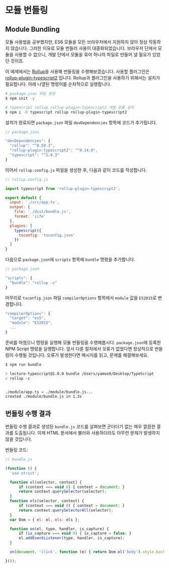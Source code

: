 # 모듈 번들링

## Module Bundling

모듈 사용법을 공부했지만, ES6 모듈을 모든 브라우저에서 지원하지 않아 정상 작동하지 않습니다. 그러한 이유로 모듈 번들러 사용이 대중화되었습니다. 브라우저 단에서 모듈을 사용할 수 없으니, 개발 단에서 모듈을 묶어 하나의 파일로 만들어 낼 필요가 있었던 것이죠.

이 예제에서는 [Rollup](https://rollupjs.org)을 사용해 번들링을 수행해보겠습니다. 사용할 플러그인은 [rollup-plugin-typescript2](https://www.npmjs.com/package/rollup-plugin-typescript2) 입니다. Rollup과 플러그인을 사용하기 위해서는 설치가 필요합니다. 아래 나열된 명령어를 순차적으로 실행합니다.

```bash
# package.json 파일 생성
$ npm init -y

# typescript rollup rollup-plugin-typescript2 개발 모듈 설치
$ npm i -D typescript rollup rollup-plugin-typescript2
```

설치가 완료되면 `package.json` 파일 `devDependencies` 항목에 코드가 추가됩니다.

```javascript
// package.json

"devDependencies": {
  "rollup": "^0.59.3",
  "rollup-plugin-typescript2": "^0.14.0",
  "typescript": "^2.8.3"
}
```

이어서 `rollup.config.js` 파일을 생성한 후, 다음과 같이 코드를 작성합니다.

```javascript
// rollup.config.js

import typescript from 'rollup-plugin-typescript2';

export default {
  input: './src/app.ts',
  output: {
    file: './dist/bundle.js',
    format: 'iife'
  },
  plugins: [
    typescript({
      tsconfig: 'tsconfig.json'
    })
  ]
}
```

다음으로 `package.json`에 `scripts` 항목에 `bundle` 명령을 추가합니다.

```javascript
// package.json

"scripts": {
  "bundle": "rollup -c"
}
```

마무리로 `tsconfig.json` 파일 `compilerOptions` 항목에서 `module` 값을 `ES2015`로 변경합니다.

```javascript
"compilerOptions": {
  "target": "es5",
  "module": "ES2015",
  ...
}
```

준비를 마쳤으니 명령을 실행해 모듈 번들링을 수행해봅시다. `package.json`에 등록한 NPM Script 명령을 실행합니다. 앞서 다룬 절차에서 오류가 없었다면 정상적으로 번들링이 수행될 것입니다. 오류가 발생한다면 메시지를 읽고, 문제를 해결해보세요.

```bash
$ npm run bundle

> lecture-typescript@1.0.0 bundle /Users/yamoo9/Desktop/TypeScript
> rollup -c


./module/app.ts → ./module/bundle.js...
created ./module/bundle.js in 1.3s
```

## 번들링 수행 결과

번들링 수행 결과로 생성된 `bundle.js` 코드를 살펴보면 군더더기 없는 매우 깔끔한 결과를 도출됩니다. 이제 HTML 문서에서 불러와 사용하더라도 아무런 문제가 발생하지 않을 것입니다.

번들링 코드:

```javascript
// bundle.js

(function () {
  'use strict';

  function el(selector, context) {
      if (context === void 0) { context = document; }
      return context.querySelector(selector);
  }
  function els(selector, context) {
      if (context === void 0) { context = document; }
      return context.querySelectorAll(selector);
  }
  var Dom = { el: el, els: els };

  function on(el, type, handler, is_capture) {
      if (is_capture === void 0) { is_capture = false; }
      el.addEventListener(type, handler, is_capture);
  }

  on(document, 'click', function (e) { return Dom.el('body').style.background = '#912f03'; });

}());
```

